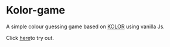 # Kolor-game
A simple colour guessing game based on [KOLOR](https://kolor.moro.es) using vanilla Js.

Click [here](https://tushar-goyal27.github.io/Kolor-game/)to try out.
